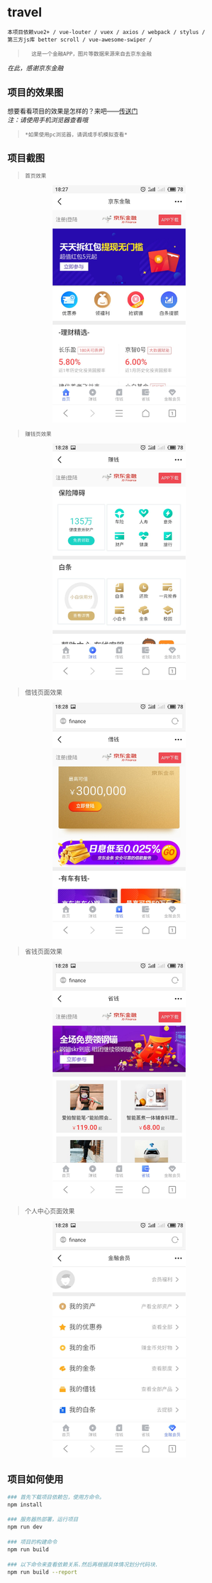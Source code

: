 # travel
``` bash
本项目依赖vue2+ / vue-louter / vuex / axios / webpack / stylus /
第三方js库 better scroll / vue-awesome-swiper /
```


>       这是一个金融APP，图片等数据来源来自去京东金融
*在此，感谢京东金融*

## 项目的效果图

想要看看项目的效果是怎样的？来吧——[传送门](https://wuufeii.github.io/finance/index.html) <br />
*注：请使用手机浏览器查看哦*
>     *如果使用pc浏览器，请调成手机模拟查看*

## 项目截图

>     首页效果
<div align="center">
  <img width="300" src="https://github.com/wuufeii/html-css/blob/master/assets/img-finance/1.jpg"/>
</div>

>     赚钱页效果

<div align=center>
  <img width="300" src="https://github.com/wuufeii/html-css/blob/master/assets/img-finance/2.jpg"/>
</div>

>  借钱页面效果

<div align=center>
  <img width="300" src="https://github.com/wuufeii/html-css/blob/master/assets/img-finance/3.jpg"/>
</div>

>  省钱页面效果

<div align=center>
  <img width="300" src="https://github.com/wuufeii/html-css/blob/master/assets/img-finance/4.jpg"/>
</div>

>  个人中心页面效果

<div align=center>
  <img width="300" src="https://github.com/wuufeii/html-css/blob/master/assets/img-finance/5.jpg"/>
</div>

## 项目如何使用

``` bash
### 首先下载项目依赖包，使用方命令。
npm install

### 服务器热部署，运行项目
npm run dev

### 项目的构建命令
npm run build

### 以下命令来查看依赖关系.然后再根据具体情况划分代码块.
npm run build --report
